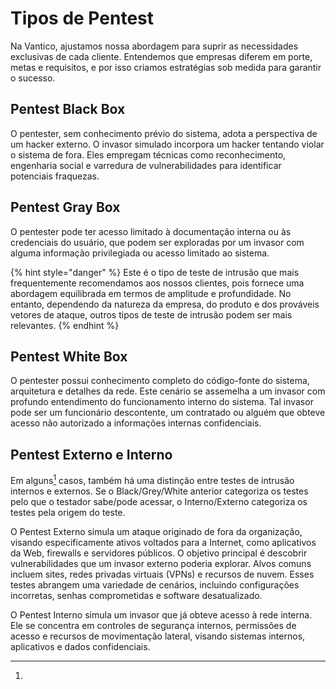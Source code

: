 # Tipos de Pentest

Na Vantico, ajustamos nossa abordagem para suprir as necessidades exclusivas de cada cliente. Entendemos que empresas diferem em porte, metas e requisitos, e por isso criamos estratégias sob medida para garantir o sucesso.&#x20;

## Pentest Black Box

O pentester, sem conhecimento prévio do sistema, adota a perspectiva de um hacker externo. O invasor simulado incorpora um hacker tentando violar o sistema de fora. Eles empregam técnicas como reconhecimento, engenharia social e varredura de vulnerabilidades para identificar potenciais fraquezas.

## Pentest Gray Box

O pentester pode ter acesso limitado à documentação interna ou às credenciais do usuário, que podem ser exploradas por um invasor com alguma informação privilegiada ou acesso limitado ao sistema.

{% hint style="danger" %}
Este é o tipo de teste de intrusão que mais frequentemente recomendamos aos nossos clientes, pois fornece uma abordagem equilibrada em termos de amplitude e profundidade. No entanto, dependendo da natureza da empresa, do produto e dos prováveis ​​vetores de ataque, outros tipos de teste de intrusão podem ser mais relevantes.
{% endhint %}

## Pentest White Box

O pentester possui conhecimento completo do código-fonte do sistema, arquitetura e detalhes da rede. Este cenário se assemelha a um invasor com profundo entendimento do funcionamento interno do sistema. Tal invasor pode ser um funcionário descontente, um contratado ou alguém que obteve acesso não autorizado a informações internas confidenciais.

## Pentest Externo e Interno

Em alguns[^1] casos, também há uma distinção entre testes de intrusão internos e externos. Se o Black/Grey/White anterior categoriza os testes pelo que o testador sabe/pode acessar, o Interno/Externo categoriza os testes pela origem do teste.

O Pentest Externo simula um ataque originado de fora da organização, visando especificamente ativos voltados para a Internet, como aplicativos da Web, firewalls e servidores públicos. O objetivo principal é descobrir vulnerabilidades que um invasor externo poderia explorar. Alvos comuns incluem sites, redes privadas virtuais (VPNs) e recursos de nuvem. Esses testes abrangem uma variedade de cenários, incluindo configurações incorretas, senhas comprometidas e software desatualizado.

O Pentest Interno simula um invasor que já obteve acesso à rede interna. Ele se concentra em controles de segurança internos, permissões de acesso e recursos de movimentação lateral, visando sistemas internos, aplicativos e dados confidenciais.



[^1]: 
